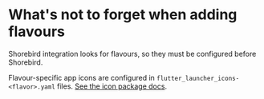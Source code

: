 # What's not to forget when adding flavours

Shorebird integration looks for flavours, so they must be configured before Shorebird.

Flavour-specific app icons are configured in `flutter_launcher_icons-<flavor>.yaml` files.
[See the icon package docs](https://pub.dev/packages/flutter_launcher_icons#flavor-support).

